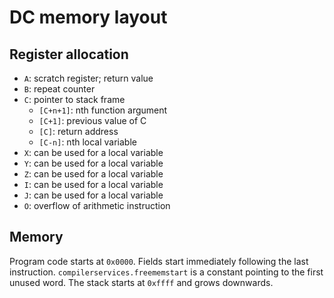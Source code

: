 # DC memory layout

## Register allocation

* `A`: scratch register; return value
* `B`: repeat counter
* `C`: pointer to stack frame
    * `[C+n+1]`: nth function argument
    * `[C+1]`: previous value of C
    * `[C]`: return address
    * `[C-n]`: nth local variable
* `X`: can be used for a local variable
* `Y`: can be used for a local variable
* `Z`: can be used for a local variable
* `I`: can be used for a local variable
* `J`: can be used for a local variable
* `O`: overflow of arithmetic instruction

## Memory

Program code starts at `0x0000`. Fields start immediately following the last instruction. `compilerservices.freememstart` is a constant pointing to the first unused word. The stack starts at `0xffff` and grows downwards.